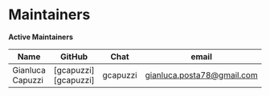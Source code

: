 # Maintainers

**Active Maintainers**

| Name             | GitHub               | Chat     | email                        |
| ---------------- | -------------------- | -------- | ---------------------------- |
| Gianluca Capuzzi | [gcapuzzi][gcapuzzi] | gcapuzzi | <gianluca.posta78@gmail.com> |

